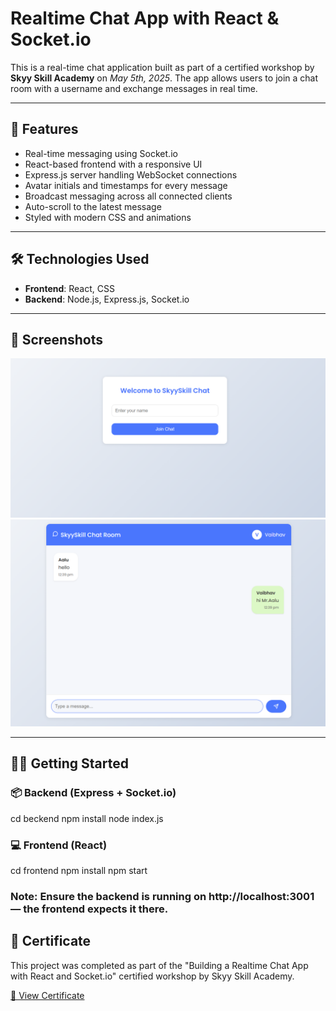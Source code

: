 # Realtime Chat App with React & Socket.io

This is a real-time chat application built as part of a certified workshop by **Skyy Skill Academy** on _May 5th, 2025_. The app allows users to join a chat room with a username and exchange messages in real time.

---

## 🚀 Features

- Real-time messaging using Socket.io
- React-based frontend with a responsive UI
- Express.js server handling WebSocket connections
- Avatar initials and timestamps for every message
- Broadcast messaging across all connected clients
- Auto-scroll to the latest message
- Styled with modern CSS and animations

---

## 🛠️ Technologies Used

- **Frontend**: React, CSS
- **Backend**: Node.js, Express.js, Socket.io

---

## 📸 Screenshots

![Login Page](./images/login.png)  
![Chat Page](./images/chat.png)

---

## 🧑‍💻 Getting Started

### 📦 Backend (Express + Socket.io)

cd beckend
npm install
node index.js

### 💻 Frontend (React)

cd frontend
npm install
npm start

### Note: Ensure the backend is running on http://localhost:3001 — the frontend expects it there.

## 📜 Certificate

This project was completed as part of the "Building a Realtime Chat App with React and Socket.io" certified workshop by Skyy Skill Academy.

[🔗 View Certificate](https://lms-admin-4492e.web.app/qr_valid/68199c7b9a6e0ea9171a775e/)

